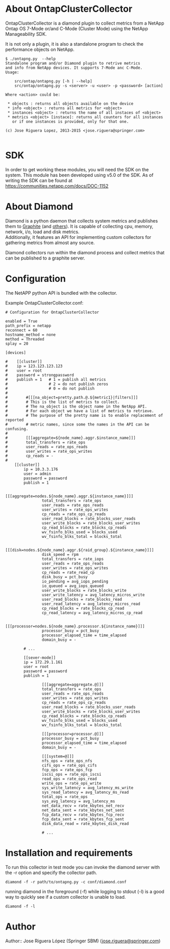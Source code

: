 About OntapClusterCollector
===========================

OntapClusterCollector is a diamond plugin to collect metrics from a NetApp 
Ontap OS 7-Mode or/and C-Mode (Cluster Mode) using the NetApp Manageability 
SDK.

It is not only a plugin, it is also a standalone program to check the 
performance objects on NetApp.


```
$ ./ontapng.py  --help
Standalone program and/or Diamond plugin to retrive metrics
and info from NetApp devices. It supports 7-Mode anc C-Mode.
Usage:

    src/ontap/ontapng.py [-h | --help]
    src/ontap/ontapng.py -s <server> -u <user> -p <password> [action]

Where <action> could be:

 * objects : returns all objects available on the device
 * info <object> : returns all metrics for <object>
 * instances <object> : returns the name of all instaces of <object>
 * metrics <object> [instace]: returns all counters for all instances
   or if one instances is provided, only for that one.

(c) Jose Riguera Lopez, 2013-2015 <jose.riguera@springer.com>
    
```

SDK
===

In order to get working these modules, you will need the SDK on the system. 
This module has been developed using v5.0 of the SDK. As of writing the SDK 
can be found at https://communities.netapp.com/docs/DOC-1152


About Diamond
=============

Diamond is a python daemon that collects system metrics and publishes them to
[Graphite](https://github.com/python-diamond/Diamond/wiki/handler-GraphitePickleHandler)
(and [others](https://github.com/python-diamond/Diamond/wiki/Handlers)). It is
capable of collecting cpu, memory, network, i/o, load and disk metrics.  
Additionally, it features an API for implementing custom collectors for 
gathering metrics from almost any source.

Diamond collectors run within the diamond process and collect metrics that can 
be published to a graphite server.


Configuration 
=============

The NetAPP python API is bundled with the collector.

Example OntapClusterCollector.conf:
```
# Configuration for OntapClusterCollector

enabled = True
path_prefix = netapp
reconnect = 60
hostname_method = none
method = Threaded
splay = 20

[devices]

#    [[cluster]]
#    ip = 123.123.123.123
#    user = root
#    password = strongpassword
#    publish = 1   # 1 = publish all metrics
#                  # 2 = do not publish zeros
#                  # 0 = do not publish
#
#        #[[[na_object=pretty.path.@.${metric1}|filters]]]
#        # This is the list of metrics to collect.
#        # The na_object is the object name in the NetApp API.
#        # For each object we have a list of metrics to retrieve.
#        # The purpose of the pretty name is to enable replacement of reported
#        # metric names, since some the names in the API can be confusing.
#
#        [[[aggregate=${node_name}.aggr.$instance_name]]]
#        total_transfers = rate_ops
#        user_reads = rate_ops_reads
#        user_writes = rate_ops_writes
#        cp_reads = -
#
	[[cluster]]
        ip = 10.3.3.176
        user = admin
        password = password
        publish = 1

                [[[aggregate=nodes.${node_name}.aggr.${instance_name}]]]
                total_transfers = rate_ops
                user_reads = rate_ops_reads
                user_writes = rate_ops_writes
                cp_reads = rate_ops_cp_reads
                user_read_blocks = rate_blocks_user_reads
                user_write_blocks = rate_blocks_user_writes
                cp_read_blocks = rate_blocks_cp_reads
                wv_fsinfo_blks_used = blocks_used
                wv_fsinfo_blks_total = blocks_total

                [[[disk=nodes.${node_name}.aggr.${raid_group}.${instance_name}]]]
                disk_speed = rpm
                total_transfers = rate_iops
                user_reads = rate_ops_reads
                user_writes = rate_ops_writes
                cp_reads = rate_read_cp
                disk_busy = pct_busy
                io_pending = avg_iops_pending
                io_queued = avg_iops_queued
                user_write_blocks = rate_blocks_write
                user_write_latency = avg_latency_micros_write
                user_read_blocks = rate_blocks_read
                user_read_latency = avg_latency_micros_read
                cp_read_blocks = rate_blocks_cp_read
                cp_read_latency = avg_latency_micros_cp_read

                [[[processor=nodes.${node_name}.processor.${instance_name}]]]
                processor_busy = pct_busy
                processor_elapsed_time = time_elapsed
                domain_busy = -
        
		# ...

        [[sever-mode]]
        ip = 172.29.1.161
        user = root
        password = password
        publish = 1

                [[[aggregate=aggregate.@]]]
                total_transfers = rate_ops
                user_reads = rate_ops_reads
                user_writes = rate_ops_writes
                cp_reads = rate_ops_cp_reads
                user_read_blocks = rate_blocks_user_reads
                user_write_blocks = rate_blocks_user_writes
                cp_read_blocks = rate_blocks_cp_reads
                wv_fsinfo_blks_used = blocks_used
                wv_fsinfo_blks_total = blocks_total

                [[[processor=processor.@]]]
                processor_busy = pct_busy
                processor_elapsed_time = time_elapsed
                domain_busy = -

                [[[system=@]]]
                nfs_ops = rate_ops_nfs
                cifs_ops = rate_ops_cifs
                fcp_ops = rate_ops_fcp
                iscsi_ops = rate_ops_iscsi
                read_ops = rate_ops_read
                write_ops = rate_ops_write
                sys_write_latency = avg_latency_ms_write
                sys_read_latency = avg_latency_ms_read
                total_ops = rate_ops
                sys_avg_latency = avg_latency_ms
                net_data_recv = rate_kbytes_net_recv
                net_data_sent = rate_kbytes_net_sent
                fcp_data_recv = rate_kbytes_fcp_recv
                fcp_data_sent = rate_kbytes_fcp_sent
                disk_data_read = rate_kbytes_disk_read

                # ...
```


Installation and requirements
=============================

To run this collector in test mode you can invoke the diamond server with the
-r option and specify the collector path.

```
diamond -f -r path/to/ontapng.py -c conf/diamond.conf
```

running diamond in the foreground (-f) while logging to stdout (-l) is a good way to quickly see if a custom collector is unable to load.

```
diamond -f -l
```


# Author

Author:: Jose Riguera López (Springer SBM) (<jose.riguera@springer.com>)
